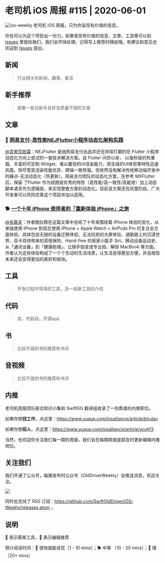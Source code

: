 # 老司机 iOS 周报 #115 | 2020-06-01

![ios-weekly](https://github.com/SwiftOldDriver/iOS-Weekly/blob/master/assets/ios-weekly.png?raw=true)
老司机 iOS 周报，只为你呈现有价值的信息。

你也可以为这个项目出一份力，如果发现有价值的信息、文章、工具等可以到 [Issues](https://github.com/SwiftOldDriver/iOS-Weekly/issues) 里提给我们，我们会尽快处理。记得写上推荐的理由哦。有建议和意见也欢迎到 [Issues](https://github.com/SwiftOldDriver/iOS-Weekly/issues) 提出。

## 新闻

> 行业相关的新闻、趣事、看法

## 新手推荐

> 收集一些对新手友好且质量不错的文章

## 文章

### 🐢 [网易支付-高性能NEJFlutter小程序动态化架构实践](https://www.jianshu.com/p/be48a3dc80fa)

[@含笑饮砒霜](https://weibo.com/chinafishnews/)：NEJFlutter 是由网易支付出品并还在持续打磨的在 Flutter 小程序动态化方向上尝试的一套技术解决方案。自 Flutter 问世以来， 以毫秒级的热重载、丰富的可定制 Widget、难以置信的UI渲染能力、原生级的UI体验等特性迅速风靡。但尽管其渲染性能优异、跨端一致性强，但依然没有解决传统移动端开发中的痛点-无法动态化（热更新）。网易支付团队的动态化方案，在参考 MXFlutter 后，保留 了Flutter 作为视图层优秀的特性（高性能/高一致性/高能效）加上动态脚本语言作为逻辑层，来实现整套方案的动态化。目前该方案还在灰度阶段，广大开发者可以共同完善这个项目并加以适用。

### 🐕 [一个十年 iPhone 使用者的「重新体验 iPhone」之旅](https://imtx.me/blog/the-journey-of-reexperiencing-the-iphone/)

[@张嘉夫](https://github.com/josephchang10)：作者图拉鼎在这篇文章中总结了十年来围绕着 iPhone 体验的变化，从单独使用 iPhone 到现在使用 iPhone + Apple Watch + AirPods Pro 的复合全方面体验，具体包括无缝的设备迁移体验、无法抗拒的大屏体验、通勤路上的沉浸世界、双卡双待带来的双倍保险、Hand-free 的居家小能手 Siri、移动设备运动史、从「通讯设备」到「健康助理」、让随手拍变成专业拍、解锁 MacBook 等方面。作者认为这些体验构成了一个个生动的生活场景，让生活变得更加方便，并且相信未来还会变得更加的美好和愉快。

## 工具

> 开发过程中常用的工具，及一些新工具的介绍

## 代码

> 库，代码段，开源app

## 书

> 比较不错的书的推荐和书评

## 音视频

> 比较不错的书的推荐和书评

## 内推

老司机周报团队联合知识小集和 SwiftGG 翻译组收录了一份靠谱的内推职位。

如果你想**找工作**，点这里：https://www.yuque.com/iosalliance/article/bhutav

如果你想**招人**，点这里：https://www.yuque.com/iosalliance/article/ycyhf3

当然，也欢迎你关注我们每一期的周报，我们会在每期周报底部及时更新编辑内推岗位。

## 关注我们

我们开通了公众号，每期发布时公众号（OldDriverWeekly）会推送消息，欢迎关注。

![](https://github.com/SwiftOldDriver/iOS-Weekly/blob/master/assets/qrcode_for_wechat.jpg?raw=true)

同时也支持了 RSS 订阅：https://github.com/SwiftOldDriver/iOS-Weekly/releases.atom 。

## 说明

🚧 表示需某工具，🌟 表示编辑推荐

预计阅读时间：🐎 很快就能读完（1 - 10 mins）；🐕 中等 （10 - 20 mins）；🐢 慢（20+ mins）
